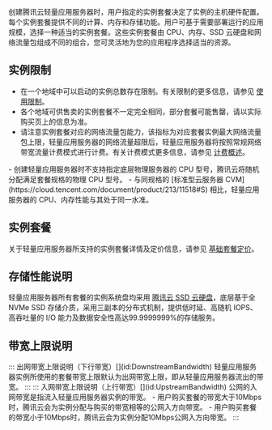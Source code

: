 创建腾讯云轻量应用服务器时，用户指定的实例套餐决定了实例的主机硬件配置。每个实例套餐提供不同的计算、内存和存储功能。用户可基于需要部署运行的应用规模，选择一种适当的实例套餐。这些实例套餐由 CPU、内存、SSD 云硬盘和网络流量包组成不同的组合，您可灵活地为您的应用程序选择适当的资源。


## 实例限制

- 在一个地域中可以启动的实例总数存在限制。有关限制的更多信息，请参见 [使用限制](https://cloud.tencent.com/document/product/1207/44376)。
- 各个地域可供售卖的实例套餐不一定完全相同，部分套餐可能售罄，请以实际购买页上的信息为准。
- 请注意实例套餐对应的网络流量包能力，该指标为对应套餐实例最大网络流量包上限，轻量应用服务器的网络流量超限后，轻量应用服务器将按照常规网络带宽流量计费模式进行计费。有关计费模式更多信息，请参见 [计费概述](https://cloud.tencent.com/document/product/1207/44368)。

<dx-alert infotype="explain" title="">
- 创建轻量应用服务器时不支持指定底层物理服务器的 CPU 型号，腾讯云将随机分配满足套餐规格的物理 CPU 型号。
- 与同规格的 [标准型云服务器 CVM](https://cloud.tencent.com/document/product/213/11518#S) 相比，轻量应用服务器的 CPU、内存性能与其处于同一水准。
</dx-alert>




## 实例套餐
关于轻量应用服务器所支持的实例套餐详情及定价信息，请参见 [基础套餐定价](https://cloud.tencent.com/document/product/1207/44368#basisPrice)。

## 存储性能说明
轻量应用服务器所有套餐的实例系统盘均采用 [腾讯云 SSD 云硬盘](https://cloud.tencent.com/document/product/362/2353)，底层基于全 NVMe SSD 存储介质，采用三副本的分布式机制，提供低时延、高随机 IOPS、高吞吐量的 I/O 能力及数据安全性高达99.9999999%的存储服务。


## 带宽上限说明[](id:BandwidthUpperLimit)
<dx-tabs>
::: 出网带宽上限说明（下行带宽）[](id:DownstreamBandwidth)
轻量应用服务器实例所使用的套餐带宽上限默认为出网带宽上限，即从轻量应用服务器流出的带宽。
:::
::: 入网带宽上限说明（上行带宽）[](id:UpstreamBandwidth)
公网的入网带宽是指流入轻量应用服务器实例的带宽。
- 用户购买套餐的带宽大于10Mbps时，腾讯云会为实例分配与购买的带宽相等的公网入方向带宽。
- 用户购买套餐的带宽小于10Mbps时，腾讯云会为实例分配10Mbps公网入方向带宽。
:::
</dx-tabs>
